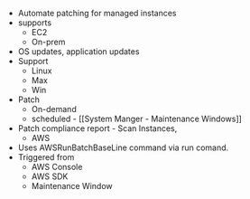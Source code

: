 - Automate patching for managed instances 
- supports 
	- EC2 
	- On-prem
- OS updates, application updates 
- Support 
	- Linux 
	- Max
	- Win
- Patch 
	- On-demand
	- scheduled - [[System Manger - Maintenance Windows]]
- Patch compliance report - Scan Instances,
	- AWS
- Uses AWSRunBatchBaseLine command via run comand.
- Triggered from 
	- AWS Console 
	- AWS SDK 
	- Maintenance Window